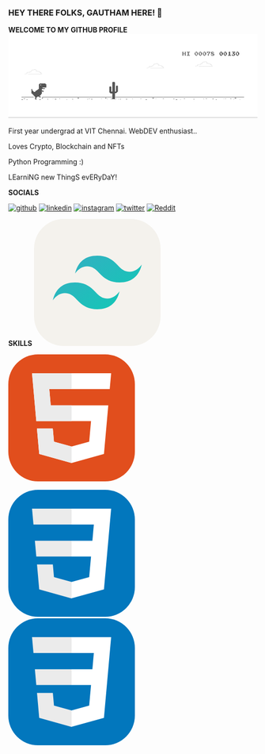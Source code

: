### HEY THERE FOLKS, GAUTHAM HERE! 👋
**WELCOME TO MY GITHUB PROFILE**
![Alt Text](dino.gif)

 First year undergrad at VIT Chennai. 
 WebDEV enthusiast..
 
 Loves Crypto, Blockchain and NFTs
 
 Python Programming :) 

LEarniNG new ThingS evERyDaY!

**SOCIALS**

[<img src='https://cdn.jsdelivr.net/npm/simple-icons@3.0.1/icons/github.svg' alt='github' height='40'>](https://github.com/gauthking)  [<img src='https://cdn.jsdelivr.net/npm/simple-icons@3.0.1/icons/linkedin.svg' alt='linkedin' height='40'>](https://www.linkedin.com/in/cp-gautham-krishna-580450227/)  [<img src='https://cdn.jsdelivr.net/npm/simple-icons@3.0.1/icons/instagram.svg' alt='instagram' height='40'>](https://www.instagram.com/_thegauthamkrishhna._/)  [<img src='https://cdn.jsdelivr.net/npm/simple-icons@3.0.1/icons/twitter.svg' alt='twitter' height='40'>](https://twitter.com/pointlessduhh)  [<img src='https://cdn.jsdelivr.net/npm/simple-icons@3.0.1/icons/reddit.svg' alt='Reddit' height='40'>](https://www.reddit.com/user/foxaddict)  


**SKILLS**
<svg xmlns="http://www.w3.org/2000/svg" width="256" height="256" fill="none" viewBox="0 0 256 256"><rect width="256" height="256" fill="#F4F2ED" rx="60"/><path fill="url(#paint0_linear_2_118)" fill-rule="evenodd" d="M83 110C88.9991 86.0009 104.001 74 128 74C164 74 168.5 101 186.5 105.5C198.501 108.501 209 104.001 218 92C212.001 115.999 196.999 128 173 128C137 128 132.5 101 114.5 96.5C102.499 93.4991 92 97.9991 83 110ZM38 164C43.9991 140.001 59.0009 128 83 128C119 128 123.5 155 141.5 159.5C153.501 162.501 164 158.001 173 146C167.001 169.999 151.999 182 128 182C92 182 87.5 155 69.5 150.5C57.4991 147.499 47 151.999 38 164Z" clip-rule="evenodd"/><defs><linearGradient id="paint0_linear_2_118" x1="86.5" x2="163.5" y1="74" y2="185.5" gradientUnits="userSpaceOnUse"><stop stop-color="#32B1C1"/><stop offset="1" stop-color="#14C6B7"/></linearGradient></defs></svg>

<svg xmlns="http://www.w3.org/2000/svg" width="256" height="256" fill="none" viewBox="0 0 256 256"><rect width="256" height="256" fill="#E14E1D" rx="60"/><path fill="#fff" d="M48 38L56.6098 134.593H167.32L163.605 176.023L127.959 185.661L92.38 176.037L90.0012 149.435H57.9389L62.5236 200.716L127.951 218.888L193.461 200.716L202.244 102.655H85.8241L82.901 69.9448H205.041H205.139L208 38H48Z"/><path fill="#EBEBEB" d="M128 38H48L56.6098 134.593H128V102.655H85.8241L82.901 69.9448H128V38Z"/><path fill="#EBEBEB" d="M128 185.647L127.959 185.661L92.38 176.037L90.0012 149.435H57.9388L62.5236 200.716L127.951 218.888L128 218.874V185.647Z"/></svg>

<svg width="256" height="256" viewBox="0 0 256 256" fill="none" xmlns="http://www.w3.org/2000/svg">
<rect width="256" height="256" rx="60" fill="#0277BD"/>
<path d="M53.7527 102.651L56.6155 134.593H128.096V102.651H53.7527Z" fill="#EBEBEB"/>
<path d="M128.095 38H127.985H48L50.9036 69.9423H128.095V38Z" fill="#EBEBEB"/>
<path d="M128.095 218.841V185.608L127.955 185.645L92.3813 176.04L90.1072 150.564H72.821H58.0425L62.5175 200.718L127.948 218.882L128.095 218.841Z" fill="#EBEBEB"/>
<path d="M167.318 134.593L163.61 176.019L127.985 185.635V218.866L193.468 200.718L193.948 195.321L201.454 111.229L202.233 102.651L208 38H127.985V69.9423H172.994L170.088 102.651H127.985V134.593H167.318Z" fill="white"/>
</svg>

<svg width="256" height="256" viewBox="0 0 256 256" fill="none" xmlns="http://www.w3.org/2000/svg">
<rect width="256" height="256" rx="60" fill="#0277BD"/>
<path d="M53.7527 102.651L56.6155 134.593H128.096V102.651H53.7527Z" fill="#EBEBEB"/>
<path d="M128.095 38H127.985H48L50.9036 69.9423H128.095V38Z" fill="#EBEBEB"/>
<path d="M128.095 218.841V185.608L127.955 185.645L92.3813 176.04L90.1072 150.564H72.821H58.0425L62.5175 200.718L127.948 218.882L128.095 218.841Z" fill="#EBEBEB"/>
<path d="M167.318 134.593L163.61 176.019L127.985 185.635V218.866L193.468 200.718L193.948 195.321L201.454 111.229L202.233 102.651L208 38H127.985V69.9423H172.994L170.088 102.651H127.985V134.593H167.318Z" fill="white"/>
</svg>
